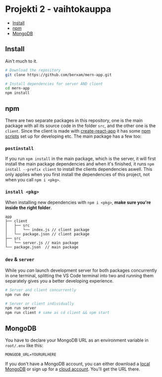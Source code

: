 # Projekti 2 - vaihtokauppa

- [Install](#install)
- [npm](#npm)
- [MongoDB](#mongodb)

## Install

Ain't much to it.

```sh
# Download the repository
git clone https://github.com/berxam/mern-app.git

# Install dependencies for server AND client
cd mern-app
npm install
```

## npm

There are two separate packages in this repository, one is the main package with all its source code in the folder ```src```, and the other one is the ```client```. Since the client is made with [create-react-app]() it has some [npm scripts]() set up for developing etc. The main package has a few too:

### ```postinstall```

If you run ```npm install``` in the main package, which is the server, it will first install the main package dependencies and when it's finished, it runs ```npm install --prefix client``` to install the clients dependencies aswell. This only applies when you first install the dependencies of this project, not when you call ```npm i <pkg>```. 

### ```install <pkg>```

When installing new dependencies with ```npm i <pkg>```, **make sure you're inside the right folder**.

```
app
├── client
│   ├── src
│   │   └── index.js // client package
│   └── package.json // client package
├── src
│   └── server.js // main package
└── package.json  // main package
```

### ```dev``` & ```server```

While you *can* launch development server for both packages concurrently in one terminal, splitting the VS Code terminal into two and running them separately gives you a better developing experience.
```sh
# Server and client concurrently
npm run dev

# Server or client individually
npm run server
npm run client # same as cd client && npm start
```

## MongoDB

You have to declare your MongoDB URL as an environment variable in ```root/.env``` like this:
```
MONGODB_URL=YOURURLHERE
```

If you don't have a MongoDB account, you can either download a [local MongoDB](https://www.mongodb.com/download-center/community) or sign up for a [cloud account](https://www.mongodb.com/cloud/atlas/register). You'll get the URL there.
